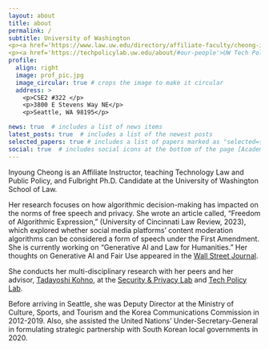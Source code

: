 ```yaml
---
layout: about
title: about
permalink: /
subtitle: University of Washington 
<p><a href='https://www.law.uw.edu/directory/affiliate-faculty/cheong-inyoung'>School of Law</a>.</p> <p><a href='https://seclab.cs.washington.edu/people/'>Security & Privacy Lab</a> in the Allen School of Computer Science & Engineering</a>.</p> 
<p><a href='https://techpolicylab.uw.edu/about/#our-people'>UW Tech Policy Lab</a>.</p>
profile:
  align: right
  image: prof_pic.jpg
  image_circular: true # crops the image to make it circular
  address: >
    <p>CSE2 #322 </p>
    <p>3800 E Stevens Way NE</p>
    <p>Seattle, WA 98195</p>

news: true  # includes a list of news items
latest_posts: true  # includes a list of the newest posts
selected_papers: true # includes a list of papers marked as "selected={true}"
social: true  # includes social icons at the bottom of the page [Academicons](https://jpswalsh.github.io/academicons/), like the ones below. Add your Facebook, Twitter, LinkedIn, Google Scholar, or just disable all of them.Edit `_bibliography/papers.bib` and Jekyll will render your [publications page](/al-folio/publications/) automatically.
---
```


Inyoung Cheong is an Affiliate Instructor, teaching Technology Law and Public Policy, and Fulbright Ph.D. Candidate at the University of Washington School of Law.

Her research focuses on how algorithmic decision-making has impacted on the norms of free speech and privacy. She wrote an article called, “Freedom of Algorithmic Expression,” (University of Cincinnati Law Review, 2023), which explored whether social media platforms’ content moderation algorithms can be considered a form of speech under the First Amendment. She is currently working on “Generative AI and Law for Humanities.” Her thoughts on Generative AI and Fair Use appeared in the <a href='https://www.wsj.com/amp/articles/ai-chatgpt-dall-e-microsoft-rutkowski-github-artificial-intelligence-11675466857?mod=latest_headlines'>Wall Street Journal</a>.

She conducts her multi-disciplinary research with her peers and her advisor, <a href='https://homes.cs.washington.edu/~yoshi/'>Tadayoshi Kohno</a>, at the <a href='https://seclab.cs.washington.edu/people/'>Security & Privacy Lab</a> and <a href='https://techpolicylab.uw.edu/about/#our-people'>Tech Policy Lab</a>.

Before arriving in Seattle, she was Deputy Director at the Ministry of Culture, Sports, and Tourism and the Korea Communications Commission in 2012-2019. Also, she assisted the United Nations’ Under-Secretary-General in formulating strategic partnership with South Korean local governments in 2020.